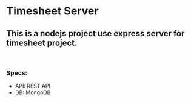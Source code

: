 # Timesheet Server

## This is a nodejs project use express server for timesheet project.

<br />

### Specs:

- API: REST API
- DB: MongoDB
